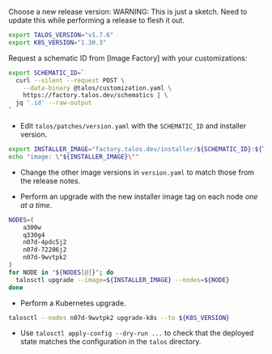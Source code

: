 Choose a new release version:
WARNING: This is just a sketch.
Need to update this while performing a release to flesh it out.

```sh
export TALOS_VERSION="v1.7.6"
export K8S_VERSION="1.30.3"
```

Request a schematic ID from [Image Factory] with your customizations:

```sh
export SCHEMATIC_ID=`
  curl --silent --request POST \
    --data-binary @talos/customization.yaml \
    https://factory.talos.dev/schematics | \
  jq '.id' --raw-output
`
```

* Edit `talos/patches/version.yaml` with the `SCHEMATIC_ID` and installer version.
```sh
export INSTALLER_IMAGE="factory.talos.dev/installer/${SCHEMATIC_ID}:${TALOS_VERSION}"
echo "image: \"${INSTALLER_IMAGE}\""
```

* Change the other image versions in `version.yaml` to match those from the release notes.

* Perform an upgrade with the new installer image tag on each node _one at a time_.
```sh
NODES=(
    a300w
    q330g4
    n07d-4pdc5j2
    n07d-72206j2
    n07d-9wvtpk2
)
for NODE in "${NODES[@]}"; do
  talosctl upgrade --image=${INSTALLER_IMAGE} --nodes=${NODE}
done
```

* Perform a Kubernetes upgrade.
```sh
talosctl --nodes n07d-9wvtpk2 upgrade-k8s --to ${K8S_VERSION}
```

* Use `talosctl apply-config --dry-run ...` to check that the deployed state matches the configuration in the `talos` directory.
